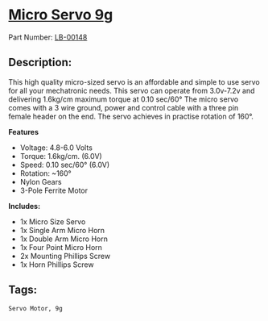 # [Micro Servo 9g](https://littlebirdelectronics.com.au/products/micro-servo-9g)
Part Number: [LB-00148](https://littlebirdelectronics.com.au/products/micro-servo-9g)

## Description:

This high quality micro-sized servo is an affordable and simple to use servo for all your mechatronic needs. This servo can operate from 3.0v-7.2v and delivering 1.6kg/cm maximum torque at 0.10 sec/60°
The micro servo comes with a 3 wire ground, power and control cable with a three pin female header on the end.
The servo achieves in practise rotation of 160°.

**Features**

- Voltage: 4.8-6.0 Volts
- Torque: 1.6kg/cm. (6.0V)
- Speed: 0.10 sec/60° (6.0V)
- Rotation: ~160°
- Nylon Gears
- 3-Pole Ferrite Motor

**Includes:**

- 1x Micro Size Servo
- 1x Single Arm Micro Horn
- 1x Double Arm Micro Horn
- 1x Four Point Micro Horn
- 2x Mounting Phillips Screw
- 1x Horn Phillips Screw

## Tags:

``Servo Motor, 9g``
